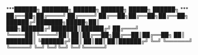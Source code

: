 ***██████╗ ███████╗       ██████╗ ██████╗  █████╗ ██████╗ ***
***██╔══██╗██╔════╝      ██╔════╝ ██╔══██╗██╔══██╗██╔══██╗***
***██████╔╝███████╗█████╗██║  ███╗██████╔╝███████║██████╔╝***
***██╔═══╝ ╚════██║╚════╝██║   ██║██╔══██╗██╔══██║██╔══██╗***
***██║     ███████║      ╚██████╔╝██║  ██║██║  ██║██████╔╝***
***╚═╝     ╚══════╝       ╚═════╝ ╚═╝  ╚═╝╚═╝  ╚═╝╚═════╝***
